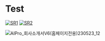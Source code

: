 # Test
[![SR1](https://img.youtube.com/vi/nNWG7DGQrYs/0.jpg)](https://youtu.be/nNWG7DGQrYs) [![SR2](https://img.youtube.com/vi/Q6KqRZ9lyes/0.jpg)](https://youtu.be/Q6KqRZ9lyes)




![AIPro_회사소개서V6(홈페이지전용)230523_12](https://github.com/CheaeunLee/Test/assets/127072960/48f704ea-b7f6-48c5-bc2d-5c09c8993d09)


